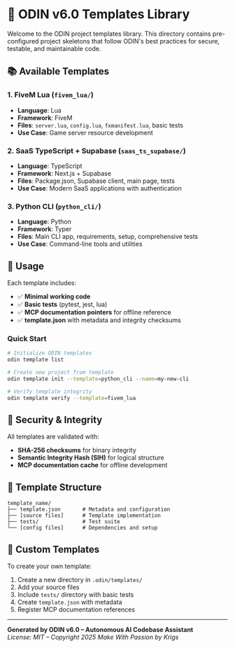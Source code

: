 # 🧩 ODIN v6.0 Templates Library

Welcome to the ODIN project templates library. This directory contains pre-configured project skeletons that follow ODIN's best practices for secure, testable, and maintainable code.

## 📚 Available Templates

### 1. **FiveM Lua** (`fivem_lua/`)
- **Language**: Lua
- **Framework**: FiveM
- **Files**: `server.lua`, `config.lua`, `fxmanifest.lua`, basic tests
- **Use Case**: Game server resource development

### 2. **SaaS TypeScript + Supabase** (`saas_ts_supabase/`)
- **Language**: TypeScript
- **Framework**: Next.js + Supabase
- **Files**: Package.json, Supabase client, main page, tests
- **Use Case**: Modern SaaS applications with authentication

### 3. **Python CLI** (`python_cli/`)
- **Language**: Python
- **Framework**: Typer
- **Files**: Main CLI app, requirements, setup, comprehensive tests
- **Use Case**: Command-line tools and utilities

## 🚀 Usage

Each template includes:
- ✅ **Minimal working code**
- ✅ **Basic tests** (pytest, jest, lua)
- ✅ **MCP documentation pointers** for offline reference
- ✅ **template.json** with metadata and integrity checksums

### Quick Start
```bash
# Initialize ODIN templates
odin template list

# Create new project from template
odin template init --template=python_cli --name=my-new-cli

# Verify template integrity
odin template verify --template=fivem_lua
```

## 🔐 Security & Integrity

All templates are validated with:
- **SHA-256 checksums** for binary integrity
- **Semantic Integrity Hash (SIH)** for logical structure
- **MCP documentation cache** for offline development

## 📖 Template Structure

```
template_name/
├── template.json       # Metadata and configuration
├── [source files]      # Template implementation
├── tests/              # Test suite
└── [config files]      # Dependencies and setup
```

## 🔧 Custom Templates

To create your own template:

1. Create a new directory in `.odin/templates/`
2. Add your source files
3. Include `tests/` directory with basic tests
4. Create `template.json` with metadata
5. Register MCP documentation references

---

**Generated by ODIN v6.0 – Autonomous AI Codebase Assistant**  
*License: MIT – Copyright 2025 Make With Passion by Krigs*
